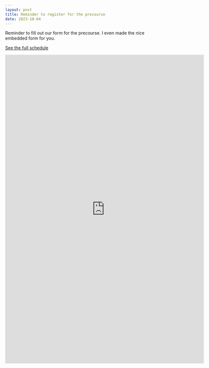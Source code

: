 ```yaml
---
layout: post
title: Reminder to register for the precourse
date: 2023-10-04
---
```



Reminder to fill out our form for the precourse. I even made the nice embedded form for you. 

[See the full schedule](/precourse-schedule/)

<iframe src="https://docs.google.com/forms/d/e/1FAIpQLSenVUaydGj_pgfPQ1-4RxMf7sJ5BuPwLCXIlf8b6VW_PCGBGQ/viewform?embedded=true" width="640" height="996" frameborder="0" marginheight="0" marginwidth="0">Loading…</iframe>

